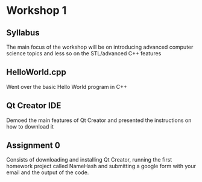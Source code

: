 # Workshop 1

## Syllabus
The main focus of the workshop will be on introducing advanced computer science
topics and less so on the STL/advanced C++ features

##  HelloWorld.cpp
Went over the basic Hello World program in C++

## Qt Creator IDE
Demoed the main features of Qt Creator and presented the instructions on how to
download it

## Assignment 0
Consists of downloading and installing Qt Creator, running the first homework
project called NameHash and submitting a google form with your email and the
output of the code.
